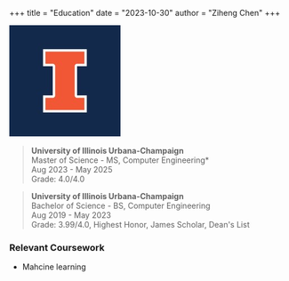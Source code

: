 +++
title = "Education"
date = "2023-10-30"
author = "Ziheng Chen"
+++


![University of Illinois Urbana-Champaign](/images/uiuc.jpg#center)

> **University of Illinois Urbana-Champaign**  
> Master of Science - MS, Computer Engineering*  
> Aug 2023 - May 2025  
> Grade: 4.0/4.0  

> **University of Illinois Urbana-Champaign**  
> Bachelor of Science - BS, Computer Engineering  
> Aug 2019 - May 2023  
> Grade: 3.99/4.0, Highest Honor, James Scholar, Dean's List
### Relevant Coursework  
- Mahcine learning